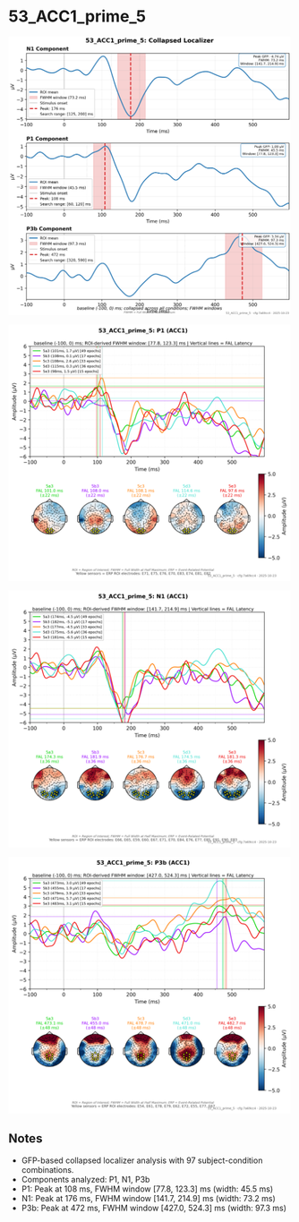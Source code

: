 # 53_ACC1_prime_5

![figure](docs/assets/plots/53_ACC1_prime_5/53_ACC1_prime_5-collapsed_localizer.png)

![figure](docs/assets/plots/53_ACC1_prime_5/53_ACC1_prime_5-P1.png)

![figure](docs/assets/plots/53_ACC1_prime_5/53_ACC1_prime_5-N1.png)

![figure](docs/assets/plots/53_ACC1_prime_5/53_ACC1_prime_5-P3b.png)


## Notes

- GFP-based collapsed localizer analysis with 97 subject-condition combinations.
- Components analyzed: P1, N1, P3b
- P1: Peak at 108 ms, FWHM window [77.8, 123.3] ms (width: 45.5 ms)
- N1: Peak at 176 ms, FWHM window [141.7, 214.9] ms (width: 73.2 ms)
- P3b: Peak at 472 ms, FWHM window [427.0, 524.3] ms (width: 97.3 ms)
